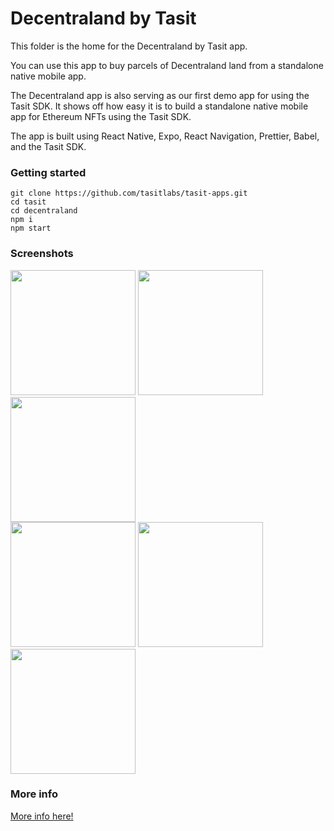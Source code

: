 # Decentraland by Tasit

This folder is the home for the Decentraland by Tasit app.

You can use this app to buy parcels of Decentraland land from a standalone native mobile app.

The Decentraland app is also serving as our first demo app for using the Tasit SDK. It shows off how easy it is to build a standalone native mobile app for Ethereum NFTs using the Tasit SDK.

The app is built using React Native, Expo, React Navigation, Prettier, Babel, and the Tasit SDK.

### Getting started

```
git clone https://github.com/tasitlabs/tasit-apps.git
cd tasit
cd decentraland
npm i
npm start
```

### Screenshots

<div align="left">
  <img src="../docs/screenshots/ListLand.png" width="200" />
  <img src="../docs/screenshots/StartSetup.png" width="200" />
  <img src="../docs/screenshots/PickUsername.png" width="200" />
</div>

<div align="left">
  <img src="../docs/screenshots/BuyLand.png" width="200" />
  <img src="../docs/screenshots/MyProfile.png" width="200" />
  <img src="../docs/screenshots/MyLand.png" width="200" />
</div>

### More info

[More info here!](https://github.com/tasitlabs/tasit)
